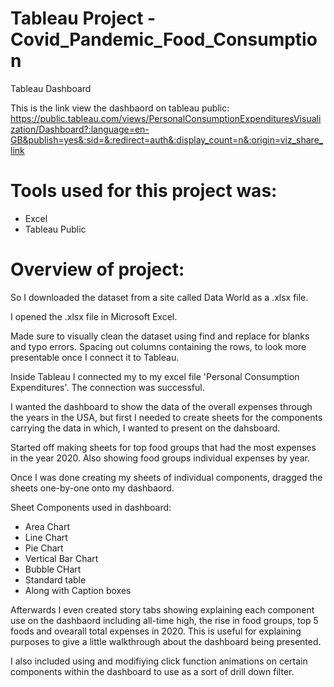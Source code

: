# Tableau Project - Covid_Pandemic_Food_Consumption
Tableau Dashboard 



This is the link view the dashbaord on tableau public:
https://public.tableau.com/views/PersonalConsumptionExpendituresVisualization/Dashboard?:language=en-GB&publish=yes&:sid=&:redirect=auth&:display_count=n&:origin=viz_share_link




# Tools used for this project was:

- Excel
- Tableau Public


# Overview of project:

So I downloaded the dataset from a site called Data World as a .xlsx file.

I opened the .xlsx file in Microsoft Excel.

Made sure to visually clean the dataset using find and replace for blanks and typo errors.
Spacing out columns containing the rows, to look more presentable once I connect it to Tableau. 


Inside Tableau I connected my to my excel file 'Personal Consumption Expenditures'.
The connection was successful. 

I wanted the dashboard to show the data of the overall expenses through the years in the USA, 
but first I needed to create sheets for the components carrying the data in which, I wanted to present on the dahsboard. 

Started off making sheets for top food groups that had the most expenses in the year 2020. Also showing food groups individual expenses by year.

Once I was done creating my sheets of individual components, dragged the sheets one-by-one onto my dashbaord.

Sheet Components used in dashboard:

- Area Chart
- Line Chart
- Pie Chart
- Vertical Bar Chart
- Bubble CHart
- Standard table
- Along with Caption boxes


Afterwards I even created story tabs showing explaining each component use on the dashbaord including all-time high,
the rise in food groups, top 5 foods and ovearall total expenses in 2020. 
This is useful for explaining purposes to give a little walkthrough about the dashboard being presented. 

I also included using and modifiying click function animations on certain components within the dashboard to use as a sort of drill down filter.

